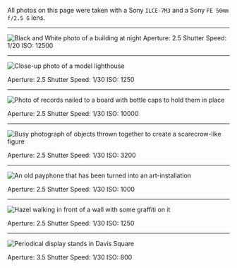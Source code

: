 All photos on this page were taken with a Sony `ILCE-7M3` and a Sony `FE 50mm f/2.5 G` lens.

---

![Black and White photo of a building at night](2023-12-23/DSC01048.jpg)
Aperture: 2.5
Shutter Speed: 1/20
ISO: 12500

---

![Close-up photo of a model lighthouse](2023-12-23/DSC01017.jpg)

Aperture: 2.5
Shutter Speed: 1/30
ISO: 1250

---

![Photo of records nailed to a board with bottle caps to hold them in place](2023-12-23/DSC01020.jpg)

Aperture: 2.5
Shutter Speed: 1/30
ISO: 10000

---

![Busy photograph of objects thrown together to create a scarecrow-like figure](2023-12-23/DSC01013.jpg)

Aperture: 2.5
Shutter Speed: 1/30
ISO: 3200

---

![An old payphone that has been turned into an art-installation](2023-12-23/DSC01011.jpg)

Aperture: 2.5
Shutter Speed: 1/30
ISO: 1000

---

![Hazel walking in front of a wall with some graffiti on it](2023-12-23/DSC01030.jpg)

Aperture: 2.5
Shutter Speed: 1/30
ISO: 1250

---

![Periodical display stands in Davis Square](2023-12-23/DSC01009.jpg)

Aperture: 3.5
Shutter Speed: 1/30
ISO: 800
